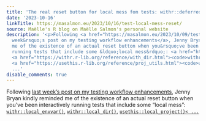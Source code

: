 ```yaml
---
title: 'The real reset button for local mess fom tests: withr::deferred_run()'
date: '2023-10-16'
linkTitle: https://masalmon.eu/2023/10/16/test-local-mess-reset/
source: Maëlle's R blog on Maëlle Salmon's personal website
description: '<p>Following <a href="https://masalmon.eu/2023/10/09/test-workflow-enhancement/">last
  week&rsquo;s post on my testing workflow enhancements</a>, Jenny Bryan kindly reminded
  me of the existence of an actual reset button when you&rsquo;ve been interactively
  running tests that include some &ldquo;local mess&rdquo;: <a href="https://withr.r-lib.org/reference/with_envvar.html"><code>withr::local_envvar()</code></a>,
  <a href="https://withr.r-lib.org/reference/with_dir.html"><code>withr::local_dir()</code></a>,
  <a href="https://usethis.r-lib.org/reference/proj_utils.html"><code>usethis::local_project()<
  ...'
disable_comments: true
---
```

<p>Following <a href="https://masalmon.eu/2023/10/09/test-workflow-enhancement/">last week&rsquo;s post on my testing workflow enhancements</a>, Jenny Bryan kindly reminded me of the existence of an actual reset button when you&rsquo;ve been interactively running tests that include some &ldquo;local mess&rdquo;: <a href="https://withr.r-lib.org/reference/with_envvar.html"><code>withr::local_envvar()</code></a>, <a href="https://withr.r-lib.org/reference/with_dir.html"><code>withr::local_dir()</code></a>, <a href="https://usethis.r-lib.org/reference/proj_utils.html"><code>usethis::local_project()< ...